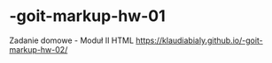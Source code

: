 # -goit-markup-hw-01
Zadanie domowe - Moduł II HTML
https://klaudiabialy.github.io/-goit-markup-hw-02/